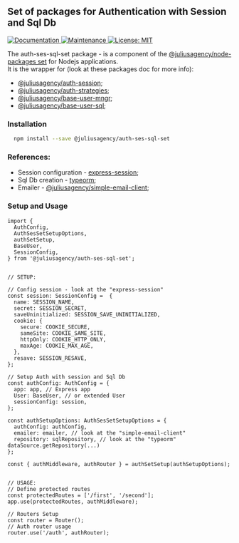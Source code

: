 ## Set of packages for Authentication with Session and Sql Db

<p>
  <a href="https://github.com/JuliusAgency/auth-ses-sql-set#readme" target="_blank">
    <img alt="Documentation" src="https://img.shields.io/badge/documentation-yes-brightgreen.svg" />
  </a>
  <a href="https://github.com/JuliusAgency/auth-ses-sql-set/graphs/commit-activity" target="_blank">
    <img alt="Maintenance" src="https://img.shields.io/badge/Maintained%3F-yes-green.svg" />
  </a>
  <a href="https://github.com/JuliusAgency/auth-ses-sql-set/blob/master/LICENSE" target="_blank">
    <img alt="License: MIT" src="https://img.shields.io/badge/License-MIT-yellow.svg" />
  </a>
</p>

The auth-ses-sql-set package - is a component of the [@juliusagency/node-packages set](https://github.com/JuliusAgency/node-packages-set) for Nodejs applications.  
It is the wrapper for (look at these packages doc for more info):
   - [@juliusagency/auth-session](https://github.com/orgs/JuliusAgency/packages/npm/package/auth-session);  
   - [@juliusagency/auth-strategies](https://github.com/orgs/JuliusAgency/packages/npm/package/auth-strategies);  
   - [@juliusagency/base-user-mngr](https://github.com/orgs/JuliusAgency/packages/npm/package/base-user-mngr);  
   - [@juliusagency/base-user-sql](https://github.com/orgs/JuliusAgency/packages/npm/package/base-user-sql);  

### Installation
```bash
  npm install --save @juliusagency/auth-ses-sql-set
```

### References:
 - Session configuration - [express-session](https://www.npmjs.com/package/express-session);  
 - Sql Db creation - [typeorm](https://www.npmjs.com/package/typeorm);  
 - Emailer - [@juliusagency/simple-email-client](https://github.com/JuliusAgency/simple-email-client/pkgs/npm/simple-email-client);  

### Setup and Usage  
```
import {
  AuthConfig,
  AuthSesSetSetupOptions,
  authSetSetup,
  BaseUser,
  SessionConfig,
} from '@juliusagency/auth-ses-sql-set';


// SETUP:

// Config session - look at the "express-session"
const session: SessionConfig =  {
  name: SESSION_NAME,
  secret: SESSION_SECRET,
  saveUninitialized: SESSION_SAVE_UNINITIALIZED,
  cookie: {
    secure: COOKIE_SECURE,
    sameSite: COOKIE_SAME_SITE,
    httpOnly: COOKIE_HTTP_ONLY,
    maxAge: COOKIE_MAX_AGE,
  },
  resave: SESSION_RESAVE,
};

// Setup Auth with session and Sql Db
const authConfig: AuthConfig = {
  app: app, // Express app
  User: BaseUser, // or extended User
  sessionConfig: session,
};

const authSetupOptions: AuthSesSetSetupOptions = {
  authConfig: authConfig,
  emailer: emailer, // look at the "simple-email-client"
  repository: sqlRepository, // look at the "typeorm" dataSource.getRepository(...)
};

const { authMiddleware, authRouter } = authSetSetup(authSetupOptions);


// USAGE:
// Define protected routes
const protectedRoutes = ['/first', '/second'];
app.use(protectedRoutes, authMiddleware);

// Routers Setup
const router = Router();
// Auth router usage
router.use('/auth', authRouter);
```

